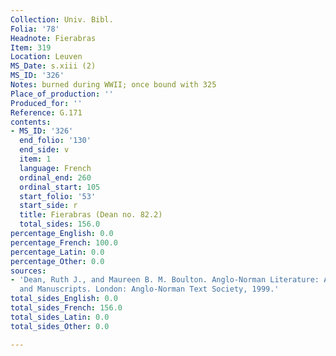 ```yaml
---
Collection: Univ. Bibl.
Folia: '78'
Headnote: Fierabras
Item: 319
Location: Leuven
MS_Date: s.xiii (2)
MS_ID: '326'
Notes: burned during WWII; once bound with 325
Place_of_production: ''
Produced_for: ''
Reference: G.171
contents:
- MS_ID: '326'
  end_folio: '130'
  end_side: v
  item: 1
  language: French
  ordinal_end: 260
  ordinal_start: 105
  start_folio: '53'
  start_side: r
  title: Fierabras (Dean no. 82.2)
  total_sides: 156.0
percentage_English: 0.0
percentage_French: 100.0
percentage_Latin: 0.0
percentage_Other: 0.0
sources:
- 'Dean, Ruth J., and Maureen B. M. Boulton. Anglo-Norman Literature: A Guide to Texts
  and Manuscripts. London: Anglo-Norman Text Society, 1999.'
total_sides_English: 0.0
total_sides_French: 156.0
total_sides_Latin: 0.0
total_sides_Other: 0.0

---
```

